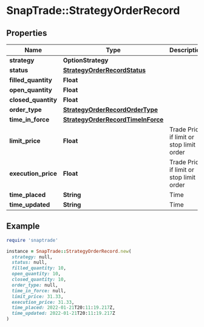 # SnapTrade::StrategyOrderRecord

## Properties

| Name | Type | Description | Notes |
| ---- | ---- | ----------- | ----- |
| **strategy** | **OptionStrategy** |  | [optional] |
| **status** | [**StrategyOrderRecordStatus**](StrategyOrderRecordStatus.md) |  | [optional] |
| **filled_quantity** | **Float** |  | [optional] |
| **open_quantity** | **Float** |  | [optional] |
| **closed_quantity** | **Float** |  | [optional] |
| **order_type** | [**StrategyOrderRecordOrderType**](StrategyOrderRecordOrderType.md) |  | [optional] |
| **time_in_force** | [**StrategyOrderRecordTimeInForce**](StrategyOrderRecordTimeInForce.md) |  | [optional] |
| **limit_price** | **Float** | Trade Price if limit or stop limit order | [optional] |
| **execution_price** | **Float** | Trade Price if limit or stop limit order | [optional] |
| **time_placed** | **String** | Time | [optional] |
| **time_updated** | **String** | Time | [optional] |

## Example

```ruby
require 'snaptrade'

instance = SnapTrade::StrategyOrderRecord.new(
  strategy: null,
  status: null,
  filled_quantity: 10,
  open_quantity: 10,
  closed_quantity: 10,
  order_type: null,
  time_in_force: null,
  limit_price: 31.33,
  execution_price: 31.33,
  time_placed: 2022-01-21T20:11:19.217Z,
  time_updated: 2022-01-21T20:11:19.217Z
)
```

